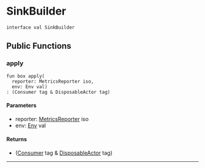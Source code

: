# SinkBuilder

```pony
interface val SinkBuilder
```

## Public Functions

### apply

```pony
fun box apply(
  reporter: MetricsReporter iso,
  env: Env val)
: (Consumer tag & DisposableActor tag)
```
#### Parameters

*   reporter: [MetricsReporter](wallaroo-core-metrics-MetricsReporter) iso
*   env: [Env](builtin-Env) val

#### Returns

* ([Consumer](wallaroo-core-common-Consumer) tag & [DisposableActor](builtin-DisposableActor) tag)

---

